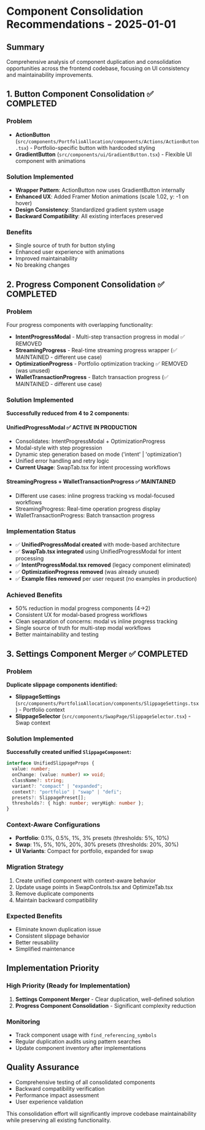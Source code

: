 # Component Consolidation Recommendations - 2025-01-01

## Summary

Comprehensive analysis of component duplication and consolidation opportunities across the frontend
codebase, focusing on UI consistency and maintainability improvements.

## 1. Button Component Consolidation ✅ COMPLETED

### Problem

- **ActionButton** (`src/components/PortfolioAllocation/components/Actions/ActionButton.tsx`) -
  Portfolio-specific button with hardcoded styling
- **GradientButton** (`src/components/ui/GradientButton.tsx`) - Flexible UI component with
  animations

### Solution Implemented

- **Wrapper Pattern**: ActionButton now uses GradientButton internally
- **Enhanced UX**: Added Framer Motion animations (scale 1.02, y: -1 on hover)
- **Design Consistency**: Standardized gradient system usage
- **Backward Compatibility**: All existing interfaces preserved

### Benefits

- Single source of truth for button styling
- Enhanced user experience with animations
- Improved maintainability
- No breaking changes

## 2. Progress Component Consolidation ✅ COMPLETED

### Problem

Four progress components with overlapping functionality:

- **IntentProgressModal** - Multi-step transaction progress in modal ✅ REMOVED
- **StreamingProgress** - Real-time streaming progress wrapper (✅ MAINTAINED - different use case)
- **OptimizationProgress** - Portfolio optimization tracking ✅ REMOVED (was unused)
- **WalletTransactionProgress** - Batch transaction progress (✅ MAINTAINED - different use case)

### Solution Implemented

**Successfully reduced from 4 to 2 components:**

#### **UnifiedProgressModal** ✅ ACTIVE IN PRODUCTION

- Consolidates: IntentProgressModal + OptimizationProgress
- Modal-style with step progression
- Dynamic step generation based on mode ('intent' | 'optimization')
- Unified error handling and retry logic
- **Current Usage**: SwapTab.tsx for intent processing workflows

#### **StreamingProgress + WalletTransactionProgress** ✅ MAINTAINED

- Different use cases: inline progress tracking vs modal-focused workflows
- StreamingProgress: Real-time operation progress display
- WalletTransactionProgress: Batch transaction progress

### Implementation Status

- ✅ **UnifiedProgressModal created** with mode-based architecture
- ✅ **SwapTab.tsx integrated** using UnifiedProgressModal for intent processing
- ✅ **IntentProgressModal.tsx removed** (legacy component eliminated)
- ✅ **OptimizationProgress removed** (was already unused)
- ✅ **Example files removed** per user request (no examples in production)

### Achieved Benefits

- 50% reduction in modal progress components (4→2)
- Consistent UX for modal-based progress workflows
- Clean separation of concerns: modal vs inline progress tracking
- Single source of truth for multi-step modal workflows
- Better maintainability and testing

## 3. Settings Component Merger ✅ COMPLETED

### Problem

**Duplicate slippage components identified:**

- **SlippageSettings** (`src/components/PortfolioAllocation/components/SlippageSettings.tsx`) -
  Portfolio context
- **SlippageSelector** (`src/components/SwapPage/SlippageSelector.tsx`) - Swap context

### Solution Implemented

**Successfully created unified `SlippageComponent`:**

```typescript
interface UnifiedSlippageProps {
  value: number;
  onChange: (value: number) => void;
  className?: string;
  variant?: "compact" | "expanded";
  context?: "portfolio" | "swap" | "defi";
  presets?: SlippagePreset[];
  thresholds?: { high: number; veryHigh: number };
}
```

### Context-Aware Configurations

- **Portfolio**: 0.1%, 0.5%, 1%, 3% presets (thresholds: 5%, 10%)
- **Swap**: 1%, 5%, 10%, 20%, 30% presets (thresholds: 20%, 30%)
- **UI Variants**: Compact for portfolio, expanded for swap

### Migration Strategy

1. Create unified component with context-aware behavior
2. Update usage points in SwapControls.tsx and OptimizeTab.tsx
3. Remove duplicate components
4. Maintain backward compatibility

### Expected Benefits

- Eliminate known duplication issue
- Consistent slippage behavior
- Better reusability
- Simplified maintenance

## Implementation Priority

### High Priority (Ready for Implementation)

1. **Settings Component Merger** - Clear duplication, well-defined solution
2. **Progress Component Consolidation** - Significant complexity reduction

### Monitoring

- Track component usage with `find_referencing_symbols`
- Regular duplication audits using pattern searches
- Update component inventory after implementations

## Quality Assurance

- Comprehensive testing of all consolidated components
- Backward compatibility verification
- Performance impact assessment
- User experience validation

This consolidation effort will significantly improve codebase maintainability while preserving all
existing functionality.
